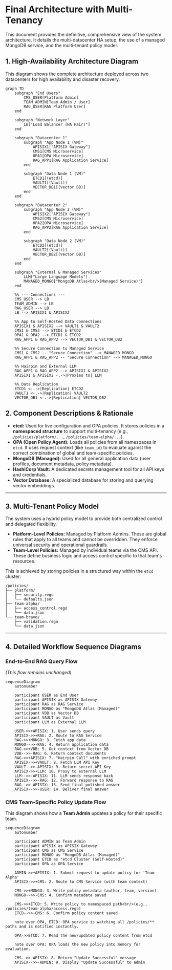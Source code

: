 # Final Architecture with Multi-Tenancy

This document provides the definitive, comprehensive view of the system architecture. It details the multi-datacenter HA setup, the use of a managed MongoDB service, and the multi-tenant policy model.

## 1. High-Availability Architecture Diagram

This diagram shows the complete architecture deployed across two datacenters for high availability and disaster recovery.

```mermaid
graph TD
    subgraph "End Users"
        CMS_USER[Platform Admin]
        TEAM_ADMIN[Team Admin / User]
        RAG_USER[RAG Platform User]
    end

    subgraph "Network Layer"
        LB["Load Balancer (HA Pair)"]
    end

    subgraph "Datacenter 1"
        subgraph "App Node 1 (VM)"
            APISIX1["APISIX Gateway"]
            CMS1[CMS Microservice]
            OPA1[OPA Microservice]
            RAG_APP1[RAG Application Service]
        end

        subgraph "Data Node 1 (VM)"
            ETCD1[(etcd)]
            VAULT1[(Vault)]
            VECTOR_DB1[(Vector DB)]
        end
    end

    subgraph "Datacenter 2"
        subgraph "App Node 2 (VM)"
            APISIX2["APISIX Gateway"]
            CMS2[CMS Microservice]
            OPA2[OPA Microservice]
            RAG_APP2[RAG Application Service]
        end

        subgraph "Data Node 2 (VM)"
            ETCD2[(etcd)]
            VAULT2[(Vault)]
            VECTOR_DB2[(Vector DB)]
        end
    end
    
    subgraph "External & Managed Services"
        LLM["Large Language Models"]
        MANAGED_MONGO["MongoDB Atlas<br/>(Managed Service)"]
    end

    %% --- Connections ---
    CMS_USER --> LB
    TEAM_ADMIN --> LB
    RAG_USER --> LB
    LB --> APISIX1 & APISIX2

    %% App to Self-Hosted Data Connections
    APISIX1 & APISIX2 --> VAULT1 & VAULT2
    CMS1 & CMS2 --> ETCD1 & ETCD2
    OPA1 & OPA2 --> ETCD1 & ETCD2
    RAG_APP1 & RAG_APP2 --> VECTOR_DB1 & VECTOR_DB2
    
    %% Secure Connection to Managed Service
    CMS1 & CMS2 -- "Secure Connection" --> MANAGED_MONGO
    RAG_APP1 & RAG_APP2 -- "Secure Connection" --> MANAGED_MONGO
    
    %% Hairpin and External LLM
    RAG_APP1 & RAG_APP2 --> APISIX1 & APISIX2
    APISIX1 & APISIX2 -.->|Proxies to| LLM

    %% Data Replication
    ETCD1 <-.->|Replication| ETCD2
    VAULT1 <-.->|Replication| VAULT2
    VECTOR_DB1 <-.->|Replication| VECTOR_DB2
```

## 2. Component Descriptions & Rationale

-   **etcd:** Used for live configuration and OPA policies. It stores policies in a **namespaced structure** to support multi-tenancy (e.g., `/policies/platform/...`, `/policies/team-alpha/...`).
-   **OPA (Open Policy Agent):** Loads all policies from all namespaces in `etcd`. It uses request context (like `team_id`) to evaluate against the correct combination of global and team-specific policies.
-   **MongoDB (Managed):** Used for all general application data (user profiles, document metadata, policy metadata).
-   **HashiCorp Vault:** A dedicated secrets management tool for all API keys and credentials.
-   **Vector Database:** A specialized database for storing and querying vector embeddings.

---

## 3. Multi-Tenant Policy Model

The system uses a hybrid policy model to provide both centralized control and delegated flexibility.

-   **Platform-Level Policies:** Managed by Platform Admins. These are global rules that apply to all teams and cannot be overridden. They enforce universal security and operational guardrails.
-   **Team-Level Policies:** Managed by individual teams via the CMS API. These define business logic and access control specific to that team's resources.

This is achieved by storing policies in a structured way within the `etcd` cluster:

```
/policies/
├── platform/
│   ├── security.rego
│   └── defaults.json
├── team-alpha/
│   ├── access_control.rego
│   └── data.json
└── team-bravo/
    ├── validation.rego
    └── data.json
```

---

## 4. Detailed Workflow Sequence Diagrams

### End-to-End RAG Query Flow

*(This flow remains unchanged)*

```mermaid
sequenceDiagram
    autonumber

    participant USER as End User
    participant APISIX as APISIX Gateway
    participant RAG as RAG Service
    participant MONGO as "MongoDB Atlas (Managed)"
    participant VDB as Vector DB
    participant VAULT as Vault
    participant LLM as External LLM

    USER->>+APISIX: 1. User sends query
    APISIX->>+RAG: 2. Route to RAG Service
    RAG->>+MONGO: 3. Fetch app data
    MONGO-->>-RAG: 4. Return application data
    RAG->>+VDB: 5. Get context from Vector DB
    VDB-->>-RAG: 6. Return context documents
    RAG->>+APISIX: 7. "Hairpin Call" with enriched prompt
    APISIX->>+VAULT: 8. Fetch LLM API Key
    VAULT-->>-APISIX: 9. Return secret API Key
    APISIX->>+LLM: 10. Proxy to external LLM
    LLM-->>-APISIX: 11. LLM sends response back
    APISIX-->>-RAG: 12. Forward response to RAG
    RAG-->>-APISIX: 13. Send final polished answer
    APISIX-->>-USER: 14. Deliver final answer
```

### CMS Team-Specific Policy Update Flow

This diagram shows how a **Team Admin** updates a policy for their specific team.

```mermaid
sequenceDiagram
    autonumber

    participant ADMIN as Team Admin
    participant APISIX as APISIX Gateway
    participant CMS as CMS Service
    participant MONGO as "MongoDB Atlas (Managed)"
    participant ETCD as "etcd Cluster (Self-Hosted)"
    participant OPA as OPA Service

    ADMIN->>+APISIX: 1. Submit request to update policy for 'Team Alpha'
    APISIX->>+CMS: 2. Route to CMS Service (with team context)

    CMS->>+MONGO: 3. Write policy metadata (author, team, version)
    MONGO-->>-CMS: 4. Confirm metadata saved

    CMS->>+ETCD: 5. Write policy to namespaced path<br/>(e.g., /policies/team-alpha/access.rego)
    ETCD-->>-CMS: 6. Confirm policy content saved

    note over OPA, ETCD: OPA service is watching all /policies/** paths and is notified instantly.

    OPA->>ETCD: 7. Read the new/updated policy content from etcd
    
    note over OPA: OPA loads the new policy into memory for evaluation.

    CMS-->>-APISIX: 8. Return "Update Successful" message
    APISIX-->>-ADMIN: 9. Display "Update Successful" to admin
```
